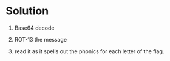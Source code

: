 # Solution

1. Base64 decode
   
2. ROT-13 the message
   
3. read it as it spells out the phonics for each letter of the flag.